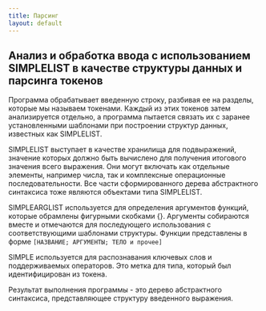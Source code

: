```yaml
---
title: Парсинг
layout: default
---
```


## Анализ и обработка ввода с использованием SIMPLELIST в качестве структуры данных и парсинга токенов

Программа обрабатывает введенную строку, разбивая ее на разделы, которые мы называем токенами. 
Каждый из этих токенов затем анализируется отдельно, а программа пытается связать их с заранее 
установленными шаблонами при построении структур данных, известных как SIMPLELIST.

SIMPLELIST выступает в качестве хранилища для подвыражений, значение которых должно быть вычислено 
для получения итогового значения всего выражения. Они могут включать как отдельные элементы, 
например числа, так и комплексные операционные последовательности. 
Все части сформированного дерева абстрактного синтаксиса тоже являются объектами типа SIMPLELIST.

SIMPLEARGLIST используется для определения аргументов функций, которые обрамлены фигурными скобками {}. 
Аргументы собираются вместе и отмечаются для последующего использования с соответствующими шаблонами структуры. 
Функции представлены в форме `[НАЗВАНИЕ; АРГУМЕНТЫ; ТЕЛО и прочее]`

SIMPLE используется для распознавания ключевых слов и поддерживаемых операторов. 
Это метка для типа, который был идентифицирован из токена.

Результат выполнения программы - это дерево абстрактного синтаксиса, представляющее структуру введенного выражения.